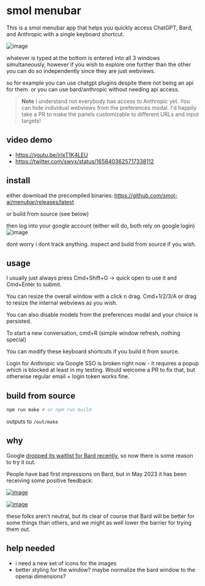 # smol menubar

This is a smol menubar app that helps you quickly access ChatGPT, Bard, and Anthropic with a single keyboard shortcut.

![image](https://github.com/smol-ai/menubar/assets/6764957/753c6128-d978-4bb4-8642-588d42121ff5)

whatever is typed at the bottom is entered into all 3 windows simultaneously, however if you wish to explore one further than the other you can do so independently since they are just webviews. 

so for example you can use chatgpt plugins despite there not being an api for them. or you can use bard/anthropic without needing api access.

> **Note**
> I understand not everybody has access to Anthropic yet. You can hide individual webviews from the preferences modal. I'd happily take a PR to make the panels customizable to different URLs and input targets!

## video demo

- https://youtu.be/jrlxT1K4LEU
- https://twitter.com/swyx/status/1658403625717338112

## install

either download the precompiled binaries: https://github.com/smol-ai/menubar/releases/latest

or build from source (see below)

then log into your google account (either will do, both rely on google login)
![image](https://github.com/smol-ai/menubar/assets/6764957/dce5b127-e8c2-4be2-97d3-e2fa3042ef24)

dont worry i dont track anything. inspect and build from source if you wish.

## usage

I usually just always press Cmd+Shift+G -> quick open to use it and Cmd+Enter to submit.

You can resize the overall window with a click n drag. Cmd+1/2/3/A or drag to resize the internal webviews as you wish.

You can also disable models from the preferences modal and your choice is persisted.

To start a new conversation, cmd+R (simple window refresh, nothing special)

You can modify these keyboard shortcuts if you build it from source.

Login for Anthropic via Google SSO is broken right now - it requires a popup which is blocked at least in my testing. Would welcome a PR to fix that, but otherwise regular email + login token works fine.


## build from source

```bash
npm run make # or npm run build
```

outputs to `/out/make`

## why

Google [dropped its waitlist for Bard recently](https://www.theverge.com/2023/5/10/23718066/google-bard-ai-features-waitlist-dark-mode-visual-search-io), so now there is some reason to try it out.

People have bad first impressions on Bard, but in May 2023 it has been receiving some positive feedback:

[![image](https://github.com/smol-ai/menubar/assets/6764957/0d86234e-1d91-4863-8311-580888511b20)](https://twitter.com/masadfrost/status/1655802654927507457?s=46&t=90xQ8sGy63D2OtiaoGJuww)

[![image](https://github.com/smol-ai/menubar/assets/6764957/e191701a-0b32-43aa-abc0-42e6fd9584aa)](https://twitter.com/amasad/status/1657510601202221056?s=46&t=90xQ8sGy63D2OtiaoGJuww)

these folks aren't neutral, but its clear of course that Bard will be better for some things than others, and we might as well lower the barrier for trying them out.

## help needed

- i need a new set of icons for the images
- better styling for the window? maybe normalize the bard window to the openai dimensions?
